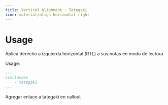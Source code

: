 ```yaml
---
title: Vertical Alignment - Tategaki
icon: material/align-horizontal-right
---
```


# Usage

Aplica derecho a izquierda horizontal (RTL) a sus notas en modo de lectura

Usage:

```md
---
cssclasses
    - tategaki
---
```

Agregar enlace a tategaki en callout

